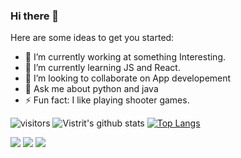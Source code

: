 ### Hi there 👋


Here are some ideas to get you started:

- 🔭 I’m currently working at something Interesting.
- 🌱 I’m currently learning JS and React.
- 👯 I’m looking to collaborate on App developement
- 💬 Ask me about python and java
- ⚡ Fun fact: I like playing shooter games.

![visitors](https://visitor-badge.glitch.me/badge?page_id=page.id)
![Vistrit's github stats](https://github-readme-stats.vercel.app/api?username=VistritPandey&count_private=true)
[![Top Langs](https://github-readme-stats.vercel.app/api/top-langs/?username=VistritPandey&langs_count=6)](https://github.com/anuraghazra/github-readme-stats)

[<img src="https://img.shields.io/badge/twitter-%231DA1F2.svg?&style=for-the-badge&logo=twitter&logoColor=white" />](https://twitter.com/VistritPandey)  [<img src="https://img.shields.io/badge/linkedin-%230077B5.svg?&style=for-the-badge&logo=linkedin&logoColor=white" />](www.linkedin.com/in/vistrit-pandey-32b2551a2) [<img src = "https://img.shields.io/badge/instagram-%23E4405F.svg?&style=for-the-badge&logo=instagram&logoColor=white">](https://www.instagram.com/iamvistrit/)
